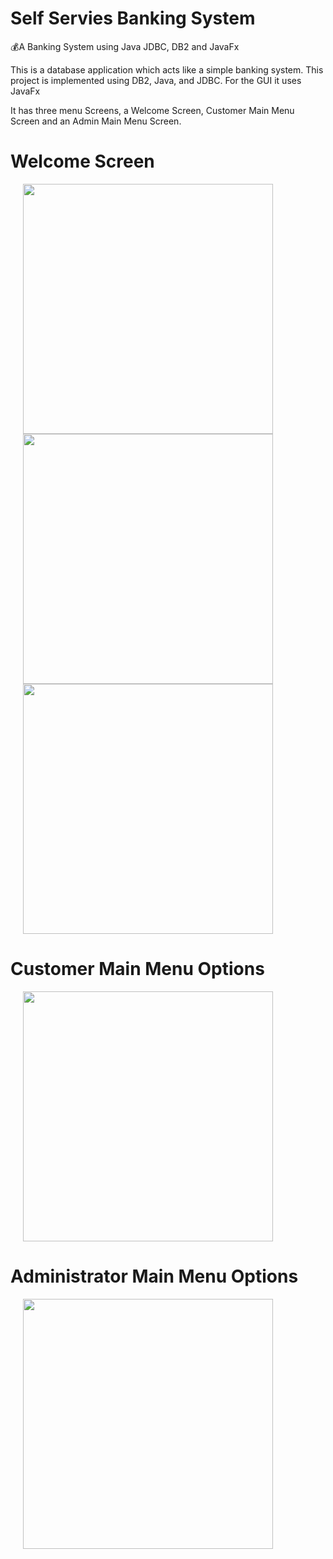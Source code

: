 # Self Servies Banking System
💰A Banking System using Java JDBC, DB2 and JavaFx

This is a database application which acts like a simple banking system.
This project is implemented using DB2, Java, and JDBC. For the GUI it uses JavaFx

It has three menu Screens, a Welcome Screen, Customer Main Menu Screen and an Admin Main Menu Screen.

# Welcome Screen

<img src="https://imgur.com/Dgp1rFV.jpg" width=400 hspace="20">
<img src="https://imgur.com/6thWAEw.jpg" width=400 hspace="20">
<img src="https://imgur.com/4G7iJnS.jpg" width=400 hspace="20">

# Customer Main Menu Options

<img src="https://imgur.com/FaPpdcb.jpg" width=400 hspace="20">

# Administrator Main Menu Options

<img src="https://imgur.com/zhSxepE.jpg" width=400 hspace="20">


